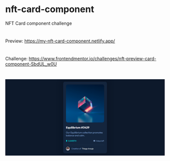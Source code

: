 # nft-card-component
NFT Card component challenge 
#
Preview: https://my-nft-card-component.netlify.app/
#
Challenge: https://www.frontendmentor.io/challenges/nft-preview-card-component-SbdUL_w0U
#
![alt text](https://github.com/thiago-araujo-dev/nft-card-component/blob/main/screenshot.png)
